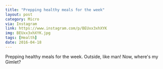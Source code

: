 ```yaml
---
title: "Prepping healthy meals for the week"
layout: post
category: Micro
via: Instagram
link: https://www.instagram.com/p/BEUxx3xhXYK
img: BEUxx3xhXYK.jpg
tags: [Health]
date: 2016-04-18
---
```

Prepping healthy meals for the week.  Outside, like man! 
Now, where's my Gimlet?